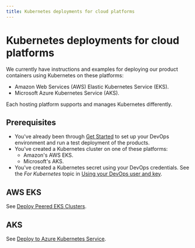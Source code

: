 ```yaml
---
title: Kubernetes deployments for cloud platforms
---
```

# Kubernetes deployments for cloud platforms

We currently have instructions and examples for deploying our product containers using Kubernetes on these platforms:

* Amazon Web Services (AWS) Elastic Kubernetes Service (EKS).
* Microsoft Azure Kubernetes Service (AKS).

Each hosting platform supports and manages Kubernetes differently.

## Prerequisites

* You've already been through [Get Started](../get-started/getStarted.md) to set up your DevOps environment and run a test deployment of the products.
* You've created a Kubernetes cluster on one of these platforms:
  - Amazon's AWS EKS.
  - Microsoft's AKS.
  <!-- - Google -->
* You've created a Kubernetes secret using your DevOps credentials. See the *For Kubernetes* topic in [Using your DevOps user and key](../get-started/devopsUserKey.md).

## AWS EKS

See [Deploy Peered EKS Clusters](deployK8s-AWS.md).

## AKS

See [Deploy to Azure Kubernetes Service](deployK8s-AKS.md).